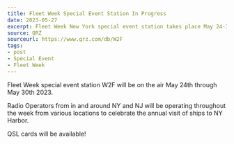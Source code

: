 ```yaml
---
title: Fleet Week Special Event Station In Progress
date: 2023-05-27
excerpt: Fleet Week New York special event station takes place May 24-30 2023.
source: QRZ
sourceurl: https://www.qrz.com/db/W2F
tags:
- post
- Special Event
- Fleet Week
---
```

Fleet Week special event station W2F will be on the air May 24th through May 30th 2023.

Radio Operators from in and around NY and NJ will be operating throughout the week from various locations to celebrate the annual visit of ships to NY Harbor.

QSL cards will be available!